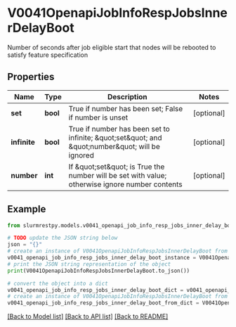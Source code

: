 # V0041OpenapiJobInfoRespJobsInnerDelayBoot

Number of seconds after job eligible start that nodes will be rebooted to satisfy feature specification

## Properties

Name | Type | Description | Notes
------------ | ------------- | ------------- | -------------
**set** | **bool** | True if number has been set; False if number is unset | [optional]
**infinite** | **bool** | True if number has been set to infinite; \&quot;set\&quot; and \&quot;number\&quot; will be ignored | [optional]
**number** | **int** | If \&quot;set\&quot; is True the number will be set with value; otherwise ignore number contents | [optional]

## Example

```python
from slurmrestpy.models.v0041_openapi_job_info_resp_jobs_inner_delay_boot import V0041OpenapiJobInfoRespJobsInnerDelayBoot

# TODO update the JSON string below
json = "{}"
# create an instance of V0041OpenapiJobInfoRespJobsInnerDelayBoot from a JSON string
v0041_openapi_job_info_resp_jobs_inner_delay_boot_instance = V0041OpenapiJobInfoRespJobsInnerDelayBoot.from_json(json)
# print the JSON string representation of the object
print(V0041OpenapiJobInfoRespJobsInnerDelayBoot.to_json())

# convert the object into a dict
v0041_openapi_job_info_resp_jobs_inner_delay_boot_dict = v0041_openapi_job_info_resp_jobs_inner_delay_boot_instance.to_dict()
# create an instance of V0041OpenapiJobInfoRespJobsInnerDelayBoot from a dict
v0041_openapi_job_info_resp_jobs_inner_delay_boot_from_dict = V0041OpenapiJobInfoRespJobsInnerDelayBoot.from_dict(v0041_openapi_job_info_resp_jobs_inner_delay_boot_dict)
```
[[Back to Model list]](../README.md#documentation-for-models) [[Back to API list]](../README.md#documentation-for-api-endpoints) [[Back to README]](../README.md)


